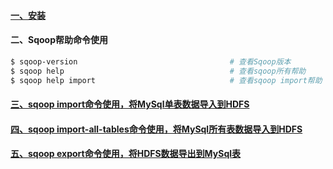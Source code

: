 #### [一、安装][1]
#### 二、Sqoop帮助命令使用
```bash
$ sqoop-version                                  # 查看Sqoop版本
$ sqoop help                                     # 查看sqoop所有帮助
$ sqoop help import                              # 查看sqoop import帮助
```
#### [三、sqoop import命令使用，将MySql单表数据导入到HDFS][2]
#### [四、sqoop import-all-tables命令使用，将MySql所有表数据导入到HDFS][3]
#### [五、sqoop export命令使用，将HDFS数据导出到MySql表][4]


[1]: https://github.com/firechiang/hadoop-test/tree/master/sqoop/docs/sqoop1-simple-install.md
[2]: https://github.com/firechiang/hadoop-test/tree/master/sqoop/docs/sqoop-import-use.md
[3]: https://github.com/firechiang/hadoop-test/tree/master/sqoop/docs/sqoop-import-all-tables-use.md
[4]: https://github.com/firechiang/hadoop-test/tree/master/sqoop/docs/sqoop-export-use.md